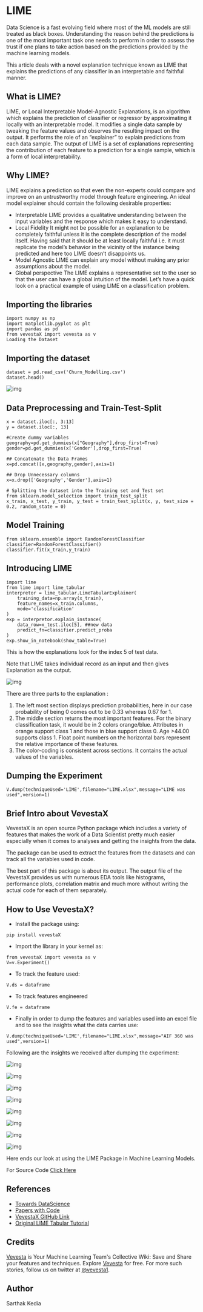 # LIME
Data Science is a fast evolving field where most of the ML models are still treated as black boxes. Understanding the reason behind the predictions is one of the most important task one needs to perform in order to assess the trust if one plans to take action based on the predictions provided by the machine learning models.

This article deals with a novel explanation technique known as LIME that explains the predictions of any classifier in an interpretable and faithful manner.

## What is LIME?

LIME, or Local Interpretable Model-Agnostic Explanations, is an algorithm which explains the prediction of classifier or regressor by approximating it locally with an interpretable model. It modifies a single data sample by tweaking the feature values and observes the resulting impact on the output. It performs the role of an “explainer” to explain predictions from each data sample. The output of LIME is a set of explanations representing the contribution of each feature to a prediction for a single sample, which is a form of local interpretability.

## Why LIME?

LIME explains a prediction so that even the non-experts could compare and improve on an untrustworthy model through feature engineering. An ideal model explainer should contain the following desirable properties:

* Interpretable
LIME provides a qualitative understanding between the input variables and the response which makes it easy to understand.
* Local Fidelity
It might not be possible for an explanation to be completely faithful unless it is the complete description of the model itself. Having said that it should be at least locally faithful i.e. it must replicate the model’s behavior in the vicinity of the instance being predicted and here too LIME doesn’t disappoints us.
* Model Agnostic
LIME can explain any model without making any prior assumptions about the model.
* Global perspective
The LIME explains a representative set to the user so that the user can have a global intuition of the model.
Let’s have a quick look on a practical example of using LIME on a classification problem.

## Importing the libraries
```
import numpy as np
import matplotlib.pyplot as plt
import pandas as pd
from vevestaX import vevesta as v
Loading the Dataset
```

## Importing the dataset
```
dataset = pd.read_csv('Churn_Modelling.csv')
dataset.head()
```
![img](https://miro.medium.com/max/1400/1*qdnv_-2fg3WE2NnaXyJWpw.png)
## Data Preprocessing and Train-Test-Split
```
x = dataset.iloc[:, 3:13]
y = dataset.iloc[:, 13]

#Create dummy variables
geography=pd.get_dummies(x["Geography"],drop_first=True)
gender=pd.get_dummies(x['Gender'],drop_first=True)

## Concatenate the Data Frames
x=pd.concat([x,geography,gender],axis=1)

## Drop Unnecessary columns
x=x.drop(['Geography','Gender'],axis=1)

# Splitting the dataset into the Training set and Test set
from sklearn.model_selection import train_test_split
x_train, x_test, y_train, y_test = train_test_split(x, y, test_size = 0.2, random_state = 0)
```
## Model Training
```
from sklearn.ensemble import RandomForestClassifier
classifier=RandomForestClassifier()
classifier.fit(x_train,y_train)
```
## Introducing LIME
```
import lime
from lime import lime_tabular
interpretor = lime_tabular.LimeTabularExplainer(
    training_data=np.array(x_train),
    feature_names=x_train.columns,
    mode='classification'
)
exp = interpretor.explain_instance(
    data_row=x_test.iloc[5], ##new data
    predict_fn=classifier.predict_proba
)
exp.show_in_notebook(show_table=True)
```
This is how the explanations look for the index 5 of test data.

Note that LIME takes individual record as an input and then gives Explanation as the output.

![img](https://miro.medium.com/max/1400/1*Oq_Y6kjGtVWwk95d0S9Hew.png)

There are three parts to the explanation :

1. The left most section displays prediction probabilities, here in our case probability of being 0 comes out to be 0.33 whereas 0.67 for 1.
2. The middle section returns the most important features. For the binary classification task, it would be in 2 colors orange/blue. Attributes in orange support class 1 and those in blue support class 0. Age >44.00 supports class 1. Float point numbers on the horizontal bars represent the relative importance of these features.
3. The color-coding is consistent across sections. It contains the actual values of the variables.

## Dumping the Experiment
```
V.dump(techniqueUsed='LIME',filename="LIME.xlsx",message="LIME was used",version=1)
```
## Brief Intro about VevestaX
VevestaX is an open source Python package which includes a variety of features that makes the work of a Data Scientist pretty much easier especially when it comes to analyses and getting the insights from the data.

The package can be used to extract the features from the datasets and can track all the variables used in code.

The best part of this package is about its output. The output file of the VevestaX provides us with numerous EDA tools like histograms, performance plots, correlation matrix and much more without writing the actual code for each of them separately.

## How to Use VevestaX?

* Install the package using:
```
pip install vevestaX
```
* Import the library in your kernel as:
```
from vevestaX import vevesta as v
V=v.Experiment()
```
* To track the feature used:
```
V.ds = dataframe
```
* To track features engineered
```
V.fe = dataframe
```
* Finally in order to dump the features and variables used into an excel file and to see the insights what the data carries use:
```
V.dump(techniqueUsed='LIME',filename="LIME.xlsx",message="AIF 360 was used",version=1)
```
Following are the insights we received after dumping the experiment:

![img](https://miro.medium.com/max/1400/1*rqwquzYt6cLnN290slxDcw.png)

![img](https://miro.medium.com/max/1400/1*zmaU_45TtYcWIOMzUt2B-Q.png)

![img](https://miro.medium.com/max/1400/1*jtNb5_W4kZY43wR3FFfczQ.png)

![img](https://miro.medium.com/max/1400/1*_E7I5exg3CRL0ZDy9BjD5g.png)

![img](https://miro.medium.com/max/1400/1*bje5VZxZkqeCzim985v3dw.png)

![img](https://miro.medium.com/max/1400/1*Wvyb3HekjE959Xt3kUHlKg.png)

![img](https://miro.medium.com/max/1400/1*ldMMnvKqP_lDDbWeol8t3A.png)

![img](https://miro.medium.com/max/1400/1*3Sa9CLVbQ1chkjQBeYsf_Q.png)

Here ends our look at using the LIME Package in Machine Learning Models.

For Source Code [Click Here](https://gist.github.com/sarthakkedia123/7f305ade7478779838f844e3b787011d#file-lime-ipynb)

## References

* [Towards DataScience](https://towardsdatascience.com/decrypting-your-machine-learning-model-using-lime-5adc035109b5)
* [Papers with Code](https://paperswithcode.com/method/lime)
* [VevestaX GitHub Link](https://github.com/Vevesta/VevestaX)
* [Original LIME Tabular Tutorial](https://www.vevesta.com/blog/8_Using_LIME_to_understand_NLP_Models)

## Credits
[Vevesta](www.vevesta.com?utm_source=Github_VevestaX_LIME_Tabular) is Your Machine Learning Team's Collective Wiki: Save and Share your features and techniques. Explore [Vevesta](www.vevesta.com?utm_source=Github_VevestaX_LIME_Tabular) for free. For more such stories, follow us on twitter at [@vevesta1](http://twitter.com/vevesta1).

## Author 
Sarthak Kedia
